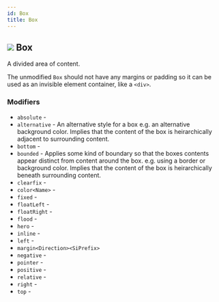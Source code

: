 ```yaml
---
id: Box
title: Box
---
```


## ![](https://img.shields.io/badge/-candidate-yellow.svg?style=flat-square) Box 
A divided area of content.

The unmodified `Box` should not have any margins or padding so it can be used as an invisible element container, like a `<div>`.

### Modifiers
* `absolute` - 
* `alternative` - An alternative style for a box e.g. an alternative background color. Implies that the content of the box is heirarchically adjacent to surrounding content.
* `bottom` - 
* `bounded` - Applies some kind of boundary so that the boxes contents appear distinct from content around the box. e.g. using a border or background color. Implies that the content of the box is heirarchically beneath surrounding content.
* `clearfix` - 
* `color<Name>` - 
* `fixed` - 
* `floatLeft` - 
* `floatRight` - 
* `flood` - 
* `hero` - 
* `inline` - 
* `left` - 
* `margin<Direction><SiPrefix>`
* `negative` - 
* `pointer` - 
* `positive` - 
* `relative` - 
* `right` - 
* `top` - 
